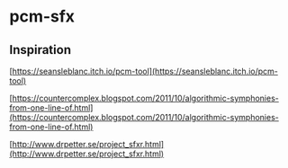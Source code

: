 # pcm-sfx

## Inspiration

[https://seansleblanc.itch.io/pcm-tool](https://seansleblanc.itch.io/pcm-tool)

[https://countercomplex.blogspot.com/2011/10/algorithmic-symphonies-from-one-line-of.html](https://countercomplex.blogspot.com/2011/10/algorithmic-symphonies-from-one-line-of.html)

[http://www.drpetter.se/project_sfxr.html](http://www.drpetter.se/project_sfxr.html)
